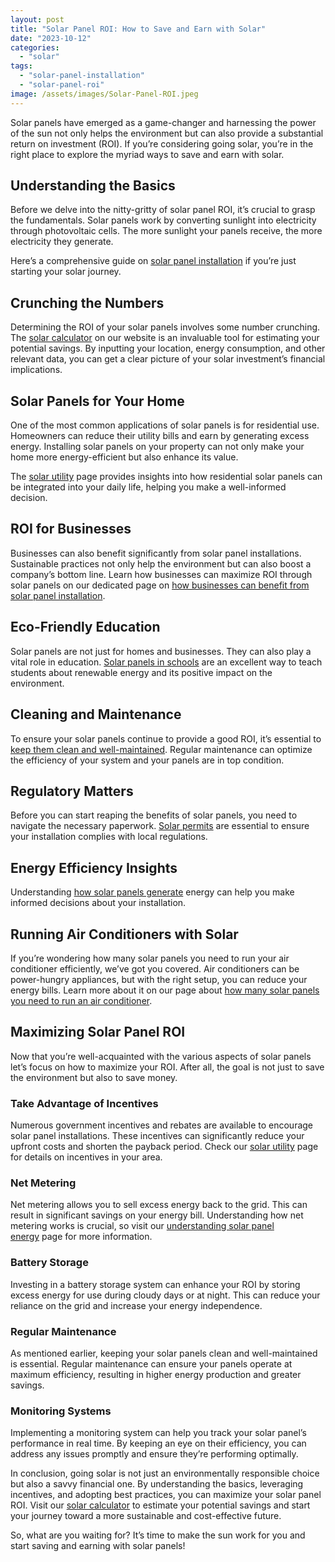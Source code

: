 ```yaml
---
layout: post
title: "Solar Panel ROI: How to Save and Earn with Solar"
date: "2023-10-12"
categories: 
  - "solar"
tags: 
  - "solar-panel-installation"
  - "solar-panel-roi"
image: /assets/images/Solar-Panel-ROI.jpeg
---
```


Solar panels have emerged as a game-changer and harnessing the power of the sun not only helps the environment but can also provide a substantial return on investment (ROI). If you’re considering going solar, you’re in the right place to explore the myriad ways to save and earn with solar.

## Understanding the Basics

Before we delve into the nitty-gritty of solar panel ROI, it’s crucial to grasp the fundamentals. Solar panels work by converting sunlight into electricity through photovoltaic cells. The more sunlight your panels receive, the more electricity they generate.

Here’s a comprehensive guide on [solar panel installation](/solar-panel-installation-step-by-step-guide/) if you’re just starting your solar journey.

## Crunching the Numbers

Determining the ROI of your solar panels involves some number crunching. The [solar calculator](/solar-calculator/) on our website is an invaluable tool for estimating your potential savings. By inputting your location, energy consumption, and other relevant data, you can get a clear picture of your solar investment’s financial implications.

## Solar Panels for Your Home

One of the most common applications of solar panels is for residential use. Homeowners can reduce their utility bills and earn by generating excess energy. Installing solar panels on your property can not only make your home more energy-efficient but also enhance its value.

The [solar utility](/solar-calculator/) page provides insights into how residential solar panels can be integrated into your daily life, helping you make a well-informed decision.

## ROI for Businesses

Businesses can also benefit significantly from solar panel installations. Sustainable practices not only help the environment but can also boost a company’s bottom line. Learn how businesses can maximize ROI through solar panels on our dedicated page on [how businesses can benefit from solar panel installation](/how-businesses-can-benefit-from-solar-panel-installation/).

## Eco-Friendly Education

Solar panels are not just for homes and businesses. They can also play a vital role in education. [Solar panels in schools](/solar-panels-in-schools/) are an excellent way to teach students about renewable energy and its positive impact on the environment.

## Cleaning and Maintenance

To ensure your solar panels continue to provide a good ROI, it’s essential to [keep them clean and well-maintained](/how-to-clean-solar-panels/). Regular maintenance can optimize the efficiency of your system and your panels are in top condition.

## Regulatory Matters

Before you can start reaping the benefits of solar panels, you need to navigate the necessary paperwork. [Solar permits](/solar-permits/) are essential to ensure your installation complies with local regulations.

## Energy Efficiency Insights

Understanding [how solar panels generate](/understanding-solar-panel-energy/) energy can help you make informed decisions about your installation.

## Running Air Conditioners with Solar

If you’re wondering how many solar panels you need to run your air conditioner efficiently, we’ve got you covered. Air conditioners can be power-hungry appliances, but with the right setup, you can reduce your energy bills. Learn more about it on our page about [how many solar panels you need to run an air conditioner](/how-many-solar-panels-do-i-need-to-run-an-air-).

## Maximizing Solar Panel ROI

Now that you’re well-acquainted with the various aspects of solar panels let’s focus on how to maximize your ROI. After all, the goal is not just to save the environment but also to save money.

### Take Advantage of Incentives

Numerous government incentives and rebates are available to encourage solar panel installations. These incentives can significantly reduce your upfront costs and shorten the payback period. Check our [solar utility](/solar-calculator/) page for details on incentives in your area.

### Net Metering

Net metering allows you to sell excess energy back to the grid. This can result in significant savings on your energy bill. Understanding how net metering works is crucial, so visit our [understanding solar panel energy](/understanding-solar-panel-energy/) page for more information.

### Battery Storage

Investing in a battery storage system can enhance your ROI by storing excess energy for use during cloudy days or at night. This can reduce your reliance on the grid and increase your energy independence.

### Regular Maintenance

As mentioned earlier, keeping your solar panels clean and well-maintained is essential. Regular maintenance can ensure your panels operate at maximum efficiency, resulting in higher energy production and greater savings.

### Monitoring Systems

Implementing a monitoring system can help you track your solar panel’s performance in real time. By keeping an eye on their efficiency, you can address any issues promptly and ensure they’re performing optimally.

In conclusion, going solar is not just an environmentally responsible choice but also a savvy financial one. By understanding the basics, leveraging incentives, and adopting best practices, you can maximize your solar panel ROI. Visit our [solar calculator](/solar-calculator/) to estimate your potential savings and start your journey toward a more sustainable and cost-effective future.

So, what are you waiting for? It’s time to make the sun work for you and start saving and earning with solar panels!
